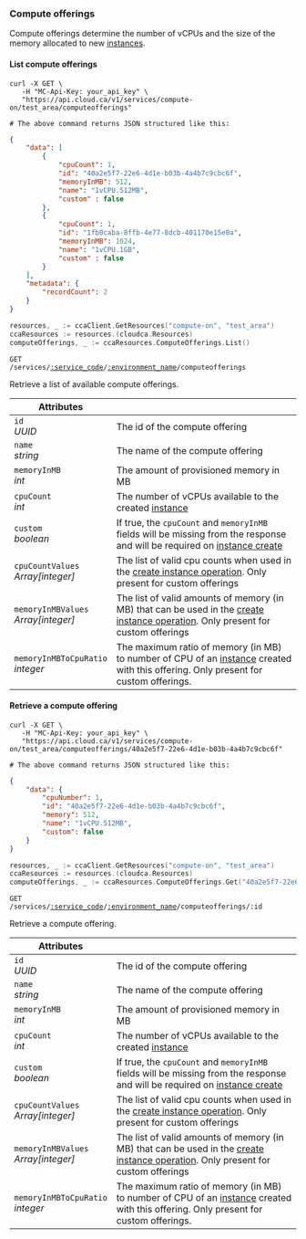 ### Compute offerings

Compute offerings determine the number of vCPUs and the size of the memory allocated to new [instances](#instances).

#### List compute offerings

```shell
curl -X GET \
   -H "MC-Api-Key: your_api_key" \
   "https://api.cloud.ca/v1/services/compute-on/test_area/computeofferings"

# The above command returns JSON structured like this:
```
```json
{
    "data": [
        {
            "cpuCount": 1,
            "id": "40a2e5f7-22e6-4d1e-b03b-4a4b7c9cbc6f",
            "memoryInMB": 512,
            "name": "1vCPU.512MB",
            "custom" : false
        },
        {
            "cpuCount": 1,
            "id": "1fb0caba-8ffb-4e77-8dcb-401170e15e0a",
            "memoryInMB": 1024,
            "name": "1vCPU.1GB",
            "custom" : false
        }
    ],
    "metadata": {
        "recordCount": 2
    }
}
```
```go
resources, _ := ccaClient.GetResources("compute-on", "test_area")
ccaResources := resources.(cloudca.Resources)
computeOfferings, _ := ccaResources.ComputeOfferings.List()
```

<code>GET /services/<a href="#service-connections">:service_code</a>/<a href="#environments">:environment_name</a>/computeofferings</code>

Retrieve a list of available compute offerings.

Attributes | &nbsp;
---------- | -----
`id`<br/>*UUID* | The id of the compute offering
`name`<br/>*string* | The name of the compute offering
`memoryInMB`<br/>*int* | The amount of provisioned memory in MB
`cpuCount`<br/>*int* | The number of vCPUs available to the created [instance](#instances)
`custom`<br/>*boolean* | If true, the `cpuCount` and `memoryInMB` fields will be missing from the response and will be required on [instance create](#create-an-instance)
`cpuCountValues`<br/>*Array[integer]* | The list of valid cpu counts when used in the [create instance operation](#create-an-instance). Only present for custom offerings
`memoryInMBValues`<br/>*Array[integer]* | The list of valid amounts of memory (in MB) that can be used in the [create instance operation](#create-an-instance). Only present for custom offerings
`memoryInMBToCpuRatio`<br/>*integer* | The maximum ratio of memory (in MB) to number of CPU of an [instance](#instance) created with this offering. Only present for custom offerings.

#### Retrieve a compute offering

```shell
curl -X GET \
   -H "MC-Api-Key: your_api_key" \
   "https://api.cloud.ca/v1/services/compute-on/test_area/computeofferings/40a2e5f7-22e6-4d1e-b03b-4a4b7c9cbc6f"

# The above command returns JSON structured like this:
```
```json
{
    "data": {
        "cpuNumber": 1,
        "id": "40a2e5f7-22e6-4d1e-b03b-4a4b7c9cbc6f",
        "memory": 512,
        "name": "1vCPU.512MB",
        "custom": false
    }
}
```
```go
resources, _ := ccaClient.GetResources("compute-on", "test_area")
ccaResources := resources.(cloudca.Resources)
computeOfferings, _ := ccaResources.ComputeOfferings.Get("40a2e5f7-22e6-4d1e-b03b-4a4b7c9cbc6f")
```

<code>GET /services/<a href="#service-connections">:service_code</a>/<a href="#environments">:environment_name</a>/computeofferings/:id</code>

Retrieve a compute offering.

Attributes | &nbsp;
---------- | -----
`id`<br/>*UUID* | The id of the compute offering
`name`<br/>*string* | The name of the compute offering
`memoryInMB`<br/>*int* | The amount of provisioned memory in MB
`cpuCount`<br/>*int* | The number of vCPUs available to the created [instance](#instances)
`custom`<br/>*boolean* | If true, the `cpuCount` and `memoryInMB` fields will be missing from the response and will be required on [instance create](#create-an-instance)
`cpuCountValues`<br/>*Array[integer]* | The list of valid cpu counts when used in the [create instance operation](#create-an-instance). Only present for custom offerings
`memoryInMBValues`<br/>*Array[integer]* | The list of valid amounts of memory (in MB) that can be used in the [create instance operation](#create-an-instance). Only present for custom offerings
`memoryInMBToCpuRatio`<br/>*integer* | The maximum ratio of memory (in MB) to number of CPU of an [instance](#instance) created with this offering. Only present for custom offerings.
